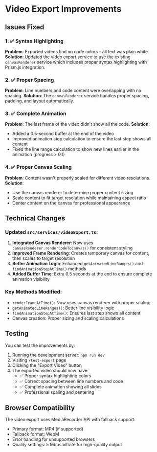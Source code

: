 # Video Export Improvements

## Issues Fixed

### 1. ✅ Syntax Highlighting

**Problem**: Exported videos had no code colors - all text was plain white.
**Solution**: Updated the video export service to use the existing `canvasRenderer` service which includes proper syntax highlighting with Prism.js integration.

### 2. ✅ Proper Spacing

**Problem**: Line numbers and code content were overlapping with no spacing.
**Solution**: The `canvasRenderer` service handles proper spacing, padding, and layout automatically.

### 3. ✅ Complete Animation

**Problem**: The last frame of the video didn't show all the code.
**Solution**:

- Added a 0.5-second buffer at the end of the video
- Improved animation step calculation to ensure the last step shows all content
- Fixed the line range calculation to show new lines earlier in the animation (progress > 0.1)

### 4. ✅ Proper Canvas Scaling

**Problem**: Content wasn't properly scaled for different video resolutions.
**Solution**:

- Use the canvas renderer to determine proper content sizing
- Scale content to fit target resolution while maintaining aspect ratio
- Center content on the canvas for professional appearance

## Technical Changes

### Updated `src/services/videoExport.ts`:

1. **Integrated Canvas Renderer**: Now uses `canvasRenderer.renderCodeToCanvas()` for consistent styling
2. **Improved Frame Rendering**: Creates temporary canvas for content, then scales to target resolution
3. **Better Animation Logic**: Enhanced `getAnimatedLineRanges()` and `findAnimationStepAtTime()` methods
4. **Added Buffer Time**: Extra 0.5 seconds at the end to ensure complete animation visibility

### Key Methods Modified:

- `renderFrameAtTime()`: Now uses canvas renderer with proper scaling
- `getAnimatedLineRanges()`: Better line visibility logic
- `findAnimationStepAtTime()`: Ensures last step shows all content
- Canvas creation: Proper sizing and scaling calculations

## Testing

You can test the improvements by:

1. Running the development server: `npm run dev`
2. Visiting `/test-export` page
3. Clicking the "Export Video" button
4. The exported video should now have:
   - ✅ Proper syntax highlighting colors
   - ✅ Correct spacing between line numbers and code
   - ✅ Complete animation showing all slides
   - ✅ Professional scaling and centering

## Browser Compatibility

The video export uses MediaRecorder API with fallback support:

- Primary format: MP4 (if supported)
- Fallback format: WebM
- Error handling for unsupported browsers
- Quality settings: 5 Mbps bitrate for high-quality output
